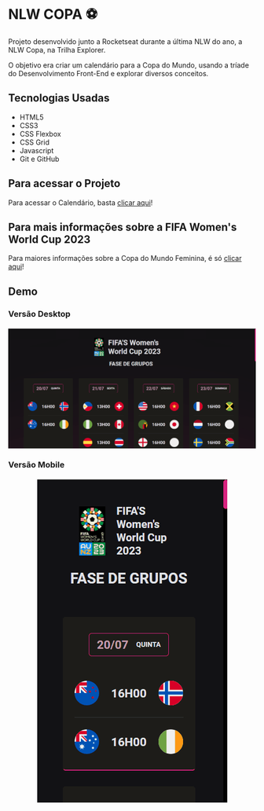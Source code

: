 # NLW COPA ⚽

Projeto desenvolvido junto a Rocketseat durante a última NLW do ano, a NLW Copa, na Trilha Explorer.

O objetivo era criar um calendário para a Copa do Mundo, usando a tríade do Desenvolvimento Front-End e explorar diversos conceitos.

## Tecnologias Usadas 

- HTML5
- CSS3
- CSS Flexbox
- CSS Grid
- Javascript
- Git e GitHub

## Para acessar o Projeto
Para acessar o Calendário, basta <a href="https://ssschneider.github.io/calendario-wwc-2023/" target="_blank">clicar aqui</a>!

## Para mais informações sobre a FIFA Women's World Cup 2023

Para maiores informações sobre a Copa do Mundo Feminina, é só <a href="https://www.fifa.com/fifaplus/en/tournaments/womens/womensworldcup/australia-new-zealand2023" target="_blank">clicar aqui</a>!

## Demo

### Versão Desktop
<div style="display: flex; justify-content:center; align-items:center;margin: 20px 0">
    <img src="src/images/desktop.gif">
</div>

### Versão Mobile
<div style="display: flex; justify-content:center; align-items:center;margin: 20px 0">
    <img src="src/images/mobile.gif">
</div>